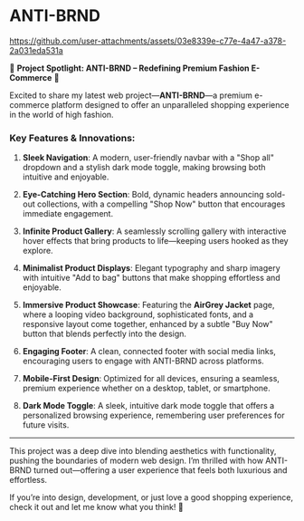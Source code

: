 # ANTI-BRND



https://github.com/user-attachments/assets/03e8339e-c77e-4a47-a378-2a031eda531a



🚀 **Project Spotlight: ANTI-BRND – Redefining Premium Fashion E-Commerce** 🌟

Excited to share my latest web project—**ANTI-BRND**—a premium e-commerce platform designed to offer an unparalleled shopping experience in the world of high fashion.

### **Key Features & Innovations:**

1. **Sleek Navigation**: A modern, user-friendly navbar with a "Shop all" dropdown and a stylish dark mode toggle, making browsing both intuitive and enjoyable.

2. **Eye-Catching Hero Section**: Bold, dynamic headers announcing sold-out collections, with a compelling "Shop Now" button that encourages immediate engagement.

3. **Infinite Product Gallery**: A seamlessly scrolling gallery with interactive hover effects that bring products to life—keeping users hooked as they explore.

4. **Minimalist Product Displays**: Elegant typography and sharp imagery with intuitive "Add to bag" buttons that make shopping effortless and enjoyable.

5. **Immersive Product Showcase**: Featuring the **AirGrey Jacket** page, where a looping video background, sophisticated fonts, and a responsive layout come together, enhanced by a subtle "Buy Now" button that blends perfectly into the design.

6. **Engaging Footer**: A clean, connected footer with social media links, encouraging users to engage with ANTI-BRND across platforms.

7. **Mobile-First Design**: Optimized for all devices, ensuring a seamless, premium experience whether on a desktop, tablet, or smartphone.

8. **Dark Mode Toggle**: A sleek, intuitive dark mode toggle that offers a personalized browsing experience, remembering user preferences for future visits.

---

This project was a deep dive into blending aesthetics with functionality, pushing the boundaries of modern web design. I’m thrilled with how ANTI-BRND turned out—offering a user experience that feels both luxurious and effortless. 

If you’re into design, development, or just love a good shopping experience, check it out and let me know what you think! 🚀

